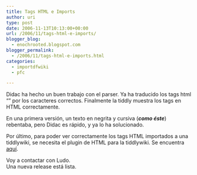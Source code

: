 ```yaml
---
title: Tags HTML e Imports
author: uri
type: post
date: 2006-11-13T10:13:00+00:00
url: /2006/11/tags-html-e-imports/
blogger_blog:
  - enochrooted.blogspot.com
blogger_permalink:
  - /2006/11/tags-html-e-imports.html
categories:
  - importdfwiki
  - pfc

---
```

Didac ha hecho un buen trabajo con el parser. Ya ha traducido los tags html &#8220;&#8221; por los caracteres correctos. Finalmente la tiddly muestra los tags en HTML correctamente.

En una primera versión, un texto en negrita y cursiva (<span style="font-style:italic;"><span style="font-weight:bold;">como éste</span></span>) rebentaba, pero Didac es rápido, y ya lo ha solucionado.

Por último, para poder ver correctamente los tags HTML importados a una tiddlywiki, se necesita el plugin de HTML para la tiddlywiki. Se encuentra [aquí][1].

Voy a contactar con Ludo.  
Una nueva release está lista.

 [1]: https://www.tiddlytools.com/#HTMLFormattingPlugin